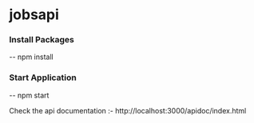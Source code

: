 # jobsapi

### Install Packages

-- npm install

### Start Application

-- npm start 

Check the api documentation :- http://localhost:3000/apidoc/index.html
